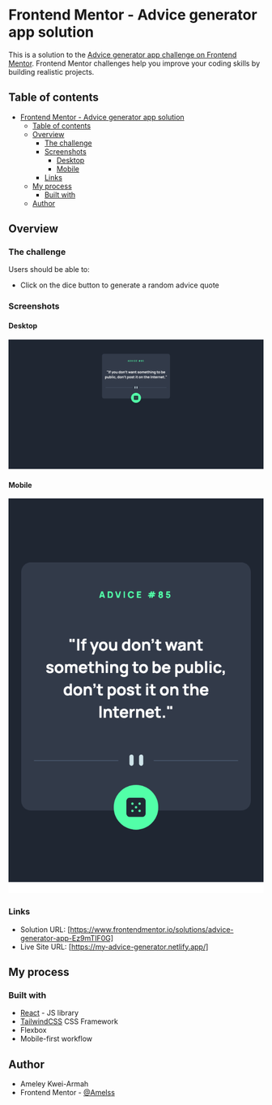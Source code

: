 # Frontend Mentor - Advice generator app solution

This is a solution to the [Advice generator app challenge on Frontend Mentor](https://www.frontendmentor.io/challenges/advice-generator-app-QdUG-13db). Frontend Mentor challenges help you improve your coding skills by building realistic projects.

## Table of contents

- [Frontend Mentor - Advice generator app solution](#frontend-mentor---advice-generator-app-solution)
  - [Table of contents](#table-of-contents)
  - [Overview](#overview)
    - [The challenge](#the-challenge)
    - [Screenshots](#screenshots)
      - [Desktop](#desktop)
      - [Mobile](#mobile)
    - [Links](#links)
  - [My process](#my-process)
    - [Built with](#built-with)
  - [Author](#author)

## Overview

### The challenge

Users should be able to:

- Click on the dice button to generate a random advice quote

### Screenshots

#### Desktop

![](./images/../advice-generator/public/images/desktop-advice.png)

#### Mobile
![](./images/../advice-generator/public/images/mobile-advice.png)


### Links

- Solution URL: [https://www.frontendmentor.io/solutions/advice-generator-app-Ez9mTIF0G]
- Live Site URL: [https://my-advice-generator.netlify.app/]

## My process

### Built with

- [React](https://reactjs.org/) - JS library
- [TailwindCSS](https://tailwindcss.com/) CSS Framework
- Flexbox
- Mobile-first workflow


## Author
- Ameley Kwei-Armah
- Frontend Mentor - [@Amelss](https://www.frontendmentor.io/profile/Amelss)
  



